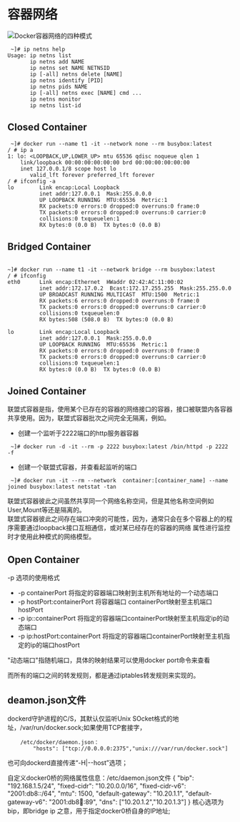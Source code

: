 # 容器网络  

![Docker容器网络的四种模式](http://ot2trm1s2.bkt.clouddn.com/docker/docker-network.png)

```shell
 ~]# ip netns help 
Usage: ip netns list
       ip netns add NAME
       ip netns set NAME NETNSID
       ip [-all] netns delete [NAME]
       ip netns identify [PID]
       ip netns pids NAME
       ip [-all] netns exec [NAME] cmd ...
       ip netns monitor
       ip netns list-id
```

## Closed Container   

```shell
 ~]# docker run --name t1 -it --network none --rm busybox:latest
/ # ip a
1: lo: <LOOPBACK,UP,LOWER_UP> mtu 65536 qdisc noqueue qlen 1
    link/loopback 00:00:00:00:00:00 brd 00:00:00:00:00:00
    inet 127.0.0.1/8 scope host lo
       valid_lft forever preferred_lft forever
/ # ifconfig -a
lo        Link encap:Local Loopback  
          inet addr:127.0.0.1  Mask:255.0.0.0
          UP LOOPBACK RUNNING  MTU:65536  Metric:1
          RX packets:0 errors:0 dropped:0 overruns:0 frame:0
          TX packets:0 errors:0 dropped:0 overruns:0 carrier:0
          collisions:0 txqueuelen:1 
          RX bytes:0 (0.0 B)  TX bytes:0 (0.0 B)
```

## Bridged Container 


```shell

~]# docker run --name t1 -it --network bridge --rm busybox:latest
/ # ifconfig
eth0      Link encap:Ethernet  HWaddr 02:42:AC:11:00:02  
          inet addr:172.17.0.2  Bcast:172.17.255.255  Mask:255.255.0.0
          UP BROADCAST RUNNING MULTICAST  MTU:1500  Metric:1
          RX packets:6 errors:0 dropped:0 overruns:0 frame:0
          TX packets:0 errors:0 dropped:0 overruns:0 carrier:0
          collisions:0 txqueuelen:0 
          RX bytes:508 (508.0 B)  TX bytes:0 (0.0 B)

lo        Link encap:Local Loopback  
          inet addr:127.0.0.1  Mask:255.0.0.0
          UP LOOPBACK RUNNING  MTU:65536  Metric:1
          RX packets:0 errors:0 dropped:0 overruns:0 frame:0
          TX packets:0 errors:0 dropped:0 overruns:0 carrier:0
          collisions:0 txqueuelen:1 
          RX bytes:0 (0.0 B)  TX bytes:0 (0.0 B)
```

## Joined Container   

联盟式容器是指，使用某个已存在的容器的网络接口的容器，接口被联盟内各容器共享使用。因为，联盟式容器批次之间完全无隔离，例如。
- 创建一个监听于2222端口的http服务器容器
```shell
 ~]# docker run -d -it --rm -p 2222 busybox:latest /bin/httpd -p 2222 -f
```  
- 创建一个联盟式容器，并查看起监听的端口

```shell
 ~]# docker run -it --rm --network  container:[container_name] --name joined busybox:latest netstat -tan 
```  

联盟式容器彼此之间虽然共享同一个网络名称空间，但是其他名称空间例如User,Mount等还是隔离的。  
联盟式容器彼此之间存在端口冲突的可能性，因为，通常只会在多个容器上的的程序需要通过loopback接口互相通信，或对某已经存在的容器的网络 属性进行监控时才使用此种模式的网络模型。  



## Open Container   

-p 选项的使用格式  
- -p containerPort 将指定的容器端口映射到主机所有地址的一个动态端口  
- -p hostPort:containerPort 将容器端口 containerPort映射至主机端口hostPort
- -p ip::containerPort 将指定的容器端口containerPort映射至主机指定ip的动态端口  
- -p ip:hostPort:containerPort 将指定的容器端口containerPort映射至主机指定的ip的端口hostPort 

"动态端口"指随机端口，具体的映射结果可以使用docker port命令来查看  

而所有的端口之间的转发规则，都是通过iptables转发规则来实现的。 


## deamon.json文件
 
dockerd守护进程的C/S，其默认仅监听Unix SOcket格式的地址，/var/run/docker.sock;如果使用TCP套接字，

        /etc/docker/daemon.json：
            "hosts": ["tcp://0.0.0.0:2375","unix:///var/run/docker.sock"]
                
也可向dockerd直接传递“-H|--host”选项；
            
            
        
        
自定义docker0桥的网络属性信息：/etc/daemon.json文件
{
    "bip": "192.168.1.5/24",
    "fixed-cidr": "10.20.0.0/16",
    "fixed-cidr-v6": "2001:db8::/64",
    "mtu": 1500,
    "default-gateway": "10.20.1.1",
    "default-gateway-v6": "2001:db8:abcd::89",
    "dns": ["10.20.1.2","10.20.1.3"]
} 
核心选项为bip，即bridge ip 之意，用于指定docker0桥自身的IP地址;








